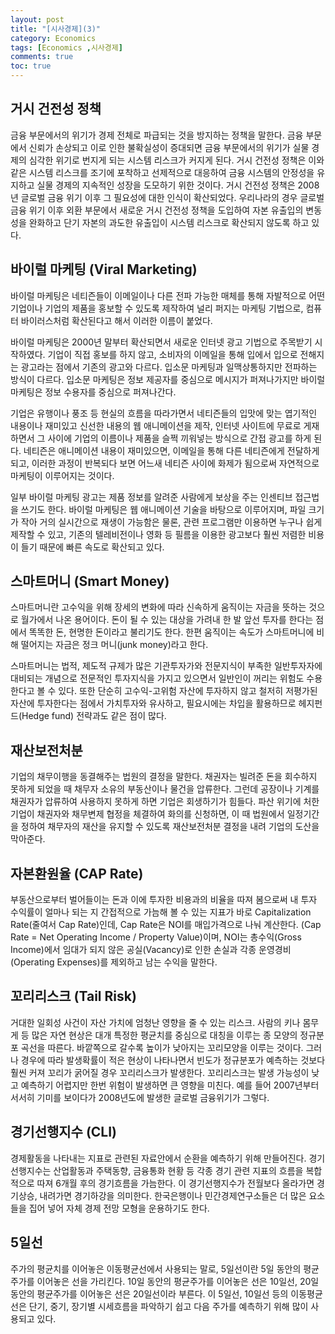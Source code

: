 ```yaml
---
layout: post
title: "[시사경제](3)"
category: Economics
tags: [Economics ,시사경제]
comments: true
toc: true
---
```

## 거시 건전성 정책

금융 부문에서의 위기가 경제 전체로 파급되는 것을 방지하는 정책을 말한다. 금융 부문에서 신뢰가 손상되고 이로 인한 불확실성이 증대되면 금융 부문에서의 위기가 실물 경제의 심각한 위기로 번지게 되는 시스템 리스크가 커지게 된다. 거시 건전성 정책은 이와 같은 시스템 리스크를 조기에 포착하고 선제적으로 대응하여 금융 시스템의 안정성을 유지하고 실물 경제의 지속적인 성장을 도모하기 위한 것이다. 거시 건전성 정책은 2008년 글로벌 금융 위기 이후 그 필요성에 대한 인식이 확산되었다. 우리나라의 경우 글로벌 금융 위기 이후 외환 부문에서 새로운 거시 건전성 정책을 도입하여 자본 유출입의 변동성을 완화하고 단기 자본의 과도한 유출입이 시스템 리스크로 확산되지 않도록 하고 있다.

## 바이럴 마케팅 (Viral Marketing)

바이럴 마케팅은 네티즌들이 이메일이나 다른 전파 가능한 매체를 통해 자발적으로 어떤 기업이나 기업의 제품을 홍보할 수 있도록 제작하여 널리 퍼지는 마케팅 기법으로, 컴퓨터 바이러스처럼 확산된다고 해서 이러한 이름이 붙었다. 

바이럴 마케팅은 2000년 말부터 확산되면서 새로운 인터넷 광고 기법으로 주목받기 시작하였다. 기업이 직접 홍보를 하지 않고, 소비자의 이메일을 통해 입에서 입으로 전해지는 광고라는 점에서 기존의 광고와 다르다. 입소문 마케팅과 일맥상통하지만 전파하는 방식이 다르다. 입소문 마케팅은 정보 제공자를 중심으로 메시지가 퍼져나가지만 바이럴 마케팅은 정보 수용자를 중심으로 퍼져나간다. 

기업은 유행이나 풍조 등 현실의 흐름을 따라가면서 네티즌들의 입맛에 맞는 엽기적인 내용이나 재미있고 신선한 내용의 웹 애니메이션을 제작, 인터넷 사이트에 무료로 게재하면서 그 사이에 기업의 이름이나 제품을 슬쩍 끼워넣는 방식으로 간접 광고를 하게 된다. 네티즌은 애니메이션 내용이 재미있으면, 이메일을 통해 다른 네티즌에게 전달하게 되고, 이러한 과정이 반복되다 보면 어느새 네티즌 사이에 화제가 됨으로써 자연적으로 마케팅이 이루어지는 것이다. 

일부 바이럴 마케팅 광고는 제품 정보를 알려준 사람에게 보상을 주는 인센티브 접근법을 쓰기도 한다. 바이럴 마케팅은 웹 애니메이션 기술을 바탕으로 이루어지며, 파일 크기가 작아 거의 실시간으로 재생이 가능함은 물론, 관련 프로그램만 이용하면 누구나 쉽게 제작할 수 있고, 기존의 텔레비전이나 영화 등 필름을 이용한 광고보다 훨씬 저렴한 비용이 들기 때문에 빠른 속도로 확산되고 있다.

## 스마트머니 (Smart Money)

스마트머니란 고수익을 위해 장세의 변화에 따라 신속하게 움직이는 자금을 뜻하는 것으로 월가에서 나온 용어이다. 돈이 될 수 있는 대상을 가려내 한 발 앞선 투자를 한다는 점에서 똑똑한 돈, 현명한 돈이라고 불리기도 한다. 한편 움직이는 속도가 스마트머니에 비해 떨어지는 자금은 정크 머니(junk money)라고 한다. 

스마트머니는 법적, 제도적 규제가 많은 기관투자가와 전문지식이 부족한 일반투자자에 대비되는 개념으로 전문적인 투자지식을 가지고 있으면서 일반인이 꺼리는 위험도 수용한다고 볼 수 있다. 또한 단순히 고수익-고위험 자산에 투자하지 않고 철저히 저평가된 자산에 투자한다는 점에서 가치투자와 유사하고, 필요시에는 차입을 활용하므로 헤지펀드(Hedge fund) 전략과도 같은 점이 많다.

## 재산보전처분

기업의 채무이행을 동결해주는 법원의 결정을 말한다. 채권자는 빌려준 돈을 회수하지 못하게 되었을 때 채무자 소유의 부동산이나 물건을 압류한다. 그런데 공장이나 기계를 채권자가 압류하여 사용하지 못하게 하면 기업은 회생하기가 힘들다. 파산 위기에 처한 기업이 채권자와 채무변제 협정을 체결하여 화의를 신청하면, 이 때 법원에서 일정기간을 정하여 채무자의 재산을 유지할 수 있도록 재산보전처분 결정을 내려 기업의 도산을 막아준다.

## 자본환원율 (CAP Rate)

부동산으로부터 벌어들이는 돈과 이에 투자한 비용과의 비율을 따져 봄으로써 내 투자 수익률이 얼마나 되는 지 간접적으로 가늠해 볼 수 있는 지표가 바로 Capitalization Rate(줄여서 Cap Rate)인데, Cap Rate은 NOI를 매입가격으로 나눠 계산한다. (Cap Rate = Net Operating Income / Property Value)이며, NOI는 총수익(Gross Income)에서 임대가 되지 않은 공실(Vacancy)로 인한 손실과 각종 운영경비(Operating Expenses)를 제외하고 남는 수익을 말한다.

## 꼬리리스크 (Tail Risk)

거대한 일회성 사건이 자산 가치에 엄청난 영향을 줄 수 있는 리스크. 사람의 키나 몸무게 등 많은 자연 현상은 대개 특정한 평균치를 중심으로 대칭을 이루는 종 모양의 정규분포 곡선을 따른다. 바깥쪽으로 갈수록 높이가 낮아지는 꼬리모양을 이루는 것이다. 그러나 경우에 따라 발생확률이 적은 현상이 나타나면서 빈도가 정규분포가 예측하는 것보다 훨씬 커져 꼬리가 굵어질 경우 꼬리리스크가 발생한다. 꼬리리스크는 발생 가능성이 낮고 예측하기 어렵지만 한번 위험이 발생하면 큰 영향을 미친다. 예를 들어 2007년부터 서서히 기미를 보이다가 2008년도에 발생한 글로벌 금융위기가 그렇다.

## 경기선행지수 (CLI)

경제활동을 나타내는 지표로 관련된 자료안에서 순환을 예측하기 위해 만들어진다. 경기선행지수는 산업활동과 주택동향, 금융통화 현황 등 각종 경기 관련 지표의 흐름을 복합적으로 따져 6개월 후의 경기흐름을 가늠한다. 이 경기선행지수가 전월보다 올라가면 경기상승, 내려가면 경기하강을 의미한다. 한국은행이나 민간경제연구소들은 더 많은 요소들을 집어 넣어 자체 경제 전망 모형을 운용하기도 한다.

## 5일선

주가의 평균치를 이어놓은 이동평균선에서 사용되는 말로, 5일선이란 5일 동안의 평균주가를 이어놓은 선을 가리킨다. 10일 동안의 평균주가를 이어놓은 선은 10일선, 20일 동안의 평균주가를 이어놓은 선은 20일선이라 부른다. 이 5일선, 10일선 등의 이동평균선은 단기, 중기, 장기별 시세흐름을 파악하기 쉽고 다음 주가를 예측하기 위해 많이 사용되고 있다.